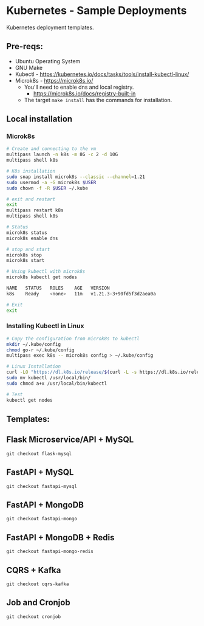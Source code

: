 # Kubernetes - Sample Deployments

Kubernetes deployment templates.


## Pre-reqs:

- Ubuntu Operating System
- GNU Make
- Kubectl  - https://kubernetes.io/docs/tasks/tools/install-kubectl-linux/
- Microk8s - https://microk8s.io/
    - You'll need to enable dns and local registry.
        - https://microk8s.io/docs/registry-built-in
    - The target `make install` has the commands for installation.


## Local installation

### Microk8s

```bash
# Create and connecting to the vm
multipass launch -n k8s -m 8G -c 2 -d 10G
multipass shell k8s

# K8s installation
sudo snap install microk8s --classic --channel=1.21
sudo usermod -a -G microk8s $USER
sudo chown -f -R $USER ~/.kube

# exit and restart
exit
multipass restart k8s
multipass shell k8s

# Status
microk8s status
microk8s enable dns

# stop and start
microk8s stop
microk8s start

# Using kubectl with microk8s
microk8s kubectl get nodes

NAME   STATUS   ROLES    AGE   VERSION
k8s    Ready    <none>   11m   v1.21.3-3+90fd5f3d2aea0a

# Exit 
exit
```


### Installing Kubectl in Linux

```bash
# Copy the configuration from microk8s to kubectl
mkdir ~/.kube/config
chmod go-r ~/.kube/config
multipass exec k8s -- microk8s config > ~/.kube/config

# Linux Installation
curl -LO "https://dl.k8s.io/release/$(curl -L -s https://dl.k8s.io/release/stable.txt)/bin/linux/amd64/kubectl"
sudo mv kubectl /usr/local/bin/
sudo chmod a+x /usr/local/bin/kubectl

# Test
kubectl get nodes
```

## Templates:

## Flask Microservice/API + MySQL

```
git checkout flask-mysql
``` 

## FastAPI + MySQL

```
git checkout fastapi-mysql
``` 

## FastAPI + MongoDB

```
git checkout fastapi-mongo
``` 

## FastAPI + MongoDB + Redis

```
git checkout fastapi-mongo-redis
``` 

## CQRS + Kafka

```
git checkout cqrs-kafka
``` 

## Job and Cronjob

```
git checkout cronjob
``` 